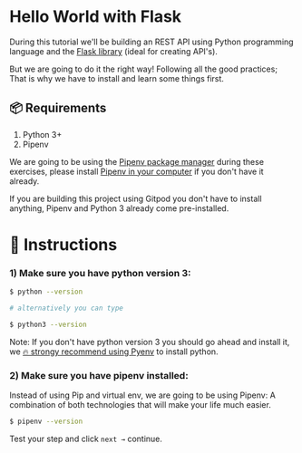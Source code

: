 # Hello World with Flask 

During this tutorial we'll be building an REST API using Python programming language and the [Flask library](https://flask.palletsprojects.com/en/1.1.x/) (ideal for creating API's).

But we are going to do it the right way! Following all the good practices; That is why we have to install and learn some things first.

## 📦 Requirements

1. Python 3+
2. Pipenv

We are going to be using the [Pipenv package manager](https://pipenv-fork.readthedocs.io/en/latest/) during these exercises, please install [Pipenv in your computer](https://github.com/pypa/pipenv#installation) if you don't have it already.

If you are building this project using Gitpod you don't have to install anything, Pipenv and Python 3 already come pre-installed.

# 📝 Instructions

### 1) Make sure you have python version 3:

```bash
$ python --version

# alternatively you can type

$ python3 --version
```

Note: If you don't have python version 3 you should go ahead and install it, we [🔥 strongy recommend using Pyenv](https://github.com/pyenv/pyenv) to install python.

### 2) Make sure you have pipenv installed:

Instead of using Pip and virtual env, we are going to be using Pipenv: A combination of both technologies that will make your life much easier.

```bash
$ pipenv --version
```

Test your step and click `next →` continue.
